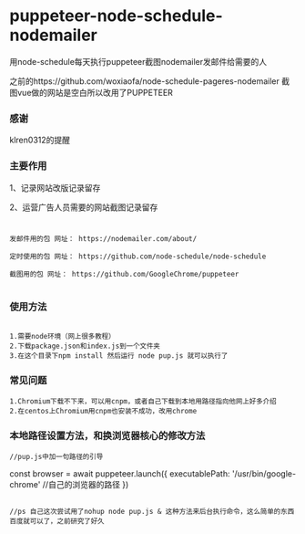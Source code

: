 # puppeteer-node-schedule-nodemailer
用node-schedule每天执行puppeteer截图nodemailer发邮件给需要的人

之前的https://github.com/woxiaofa/node-schedule-pageres-nodemailer
截图vue做的网站是空白所以改用了PUPPETEER

### 感谢
klren0312的提醒

### 主要作用

1、记录网站改版记录留存

2、运营广告人员需要的网站截图记录留存






### 
```

发邮件用的包 网址： https://nodemailer.com/about/
 
定时使用的包 网址： https://github.com/node-schedule/node-schedule
 
截图用的包 网址： https://github.com/GoogleChrome/puppeteer


```

### 使用方法

```

1.需要node环境（网上很多教程）
2.下载package.json和index.js到一个文件夹
3.在这个目录下npm install 然后运行 node pup.js 就可以执行了
```
### 常见问题
```
1.Chromium下载不下来，可以用cnpm，或者自己下载到本地用路径指向他网上好多介绍
2.在centos上Chromium用cnpm也安装不成功，改用chrome
```
### 本地路径设置方法，和换浏览器核心的修改方法

```
//pup.js中加一句路径的引导

```

const browser = await puppeteer.launch({
      executablePath: '/usr/bin/google-chrome' //自己的浏览器的路径
      })
      
```

//ps 自己这次尝试用了nohup node pup.js & 这种方法来后台执行命令，这么简单的东西百度就可以了，之前研究了好久 

